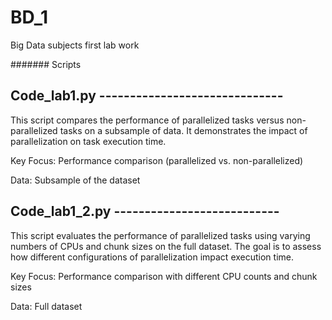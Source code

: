 # BD_1
Big Data subjects first lab work


#######  Scripts

## Code_lab1.py ------------------------------

This script compares the performance of parallelized tasks versus non-parallelized tasks on a subsample of data. It demonstrates the impact of parallelization on task execution time.

Key Focus: Performance comparison (parallelized vs. non-parallelized)

Data: Subsample of the dataset


## Code_lab1_2.py ---------------------------

This script evaluates the performance of parallelized tasks using varying numbers of CPUs and chunk sizes on the full dataset. The goal is to assess how different configurations of parallelization impact execution time.

Key Focus: Performance comparison with different CPU counts and chunk sizes

Data: Full dataset
